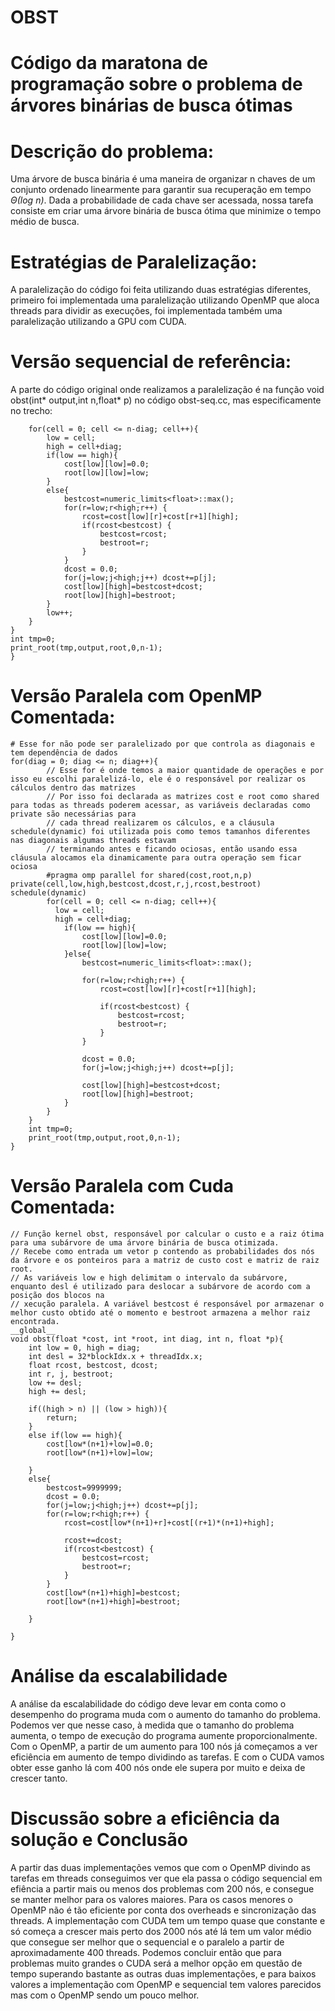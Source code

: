 # OBST
# Código da maratona de programação sobre o problema de árvores binárias de busca ótimas
# Descrição do problema:
  Uma árvore de busca binária é uma maneira de organizar n chaves de um conjunto ordenado linearmente para garantir sua recuperação em tempo *Θ(log n)*. Dada a probabilidade de cada chave ser acessada, nossa tarefa consiste em criar uma árvore binária de busca ótima que minimize o tempo médio de busca.
# Estratégias de Paralelização:
  A paralelização do código foi feita utilizando duas estratégias diferentes, primeiro foi implementada uma paralelização utilizando OpenMP que aloca threads para dividir as execuções, foi implementada também uma paralelização utilizando a GPU com CUDA.
# Versão sequencial de referência:
  A parte do código original onde realizamos a paralelização é na função void obst(int* output,int n,float* p) no código obst-seq.cc, mas especificamente no trecho:  
```for(diag = 0; diag <= n; diag++){
    for(cell = 0; cell <= n-diag; cell++){
        low = cell;
        high = cell+diag;
        if(low == high){
            cost[low][low]=0.0;
            root[low][low]=low;
        }
        else{
            bestcost=numeric_limits<float>::max();
            for(r=low;r<high;r++) {
                rcost=cost[low][r]+cost[r+1][high];
                if(rcost<bestcost) {
                    bestcost=rcost;
                    bestroot=r;
                }
            }
            dcost = 0.0;
            for(j=low;j<high;j++) dcost+=p[j];
            cost[low][high]=bestcost+dcost;
            root[low][high]=bestroot;
        }
        low++;
    }      
}
int tmp=0;
print_root(tmp,output,root,0,n-1);
}
```
# Versão Paralela com OpenMP Comentada:

```
# Esse for não pode ser paralelizado por que controla as diagonais e tem dependência de dados
for(diag = 0; diag <= n; diag++){
        // Esse for é onde temos a maior quantidade de operações e por isso eu escolhi paralelizá-lo, ele é o responsável por realizar os cálculos dentro das matrizes 
        // Por isso foi declarada as matrizes cost e root como shared para todas as threads poderem acessar, as variáveis declaradas como private são necessárias para 
        // cada thread realizarem os cálculos, e a cláusula schedule(dynamic) foi utilizada pois como temos tamanhos diferentes nas diagonais algumas threads estavam 
        // terminando antes e ficando ociosas, então usando essa cláusula alocamos ela dinamicamente para outra operação sem ficar ociosa
        #pragma omp parallel for shared(cost,root,n,p) private(cell,low,high,bestcost,dcost,r,j,rcost,bestroot) schedule(dynamic)
        for(cell = 0; cell <= n-diag; cell++){
          low = cell;
          high = cell+diag;
            if(low == high){
                cost[low][low]=0.0;
                root[low][low]=low;
            }else{
                bestcost=numeric_limits<float>::max();

                for(r=low;r<high;r++) {
                    rcost=cost[low][r]+cost[r+1][high];

                    if(rcost<bestcost) {
                        bestcost=rcost;
                        bestroot=r;
                    }
                }

                dcost = 0.0;
                for(j=low;j<high;j++) dcost+=p[j];

                cost[low][high]=bestcost+dcost;
                root[low][high]=bestroot;
            }
        }
    }
    int tmp=0;
    print_root(tmp,output,root,0,n-1);
}
```
# Versão Paralela com Cuda Comentada:
```
// Função kernel obst, responsável por calcular o custo e a raiz ótima para uma subárvore de uma árvore binária de busca otimizada. 
// Recebe como entrada um vetor p contendo as probabilidades dos nós da árvore e os ponteiros para a matriz de custo cost e matriz de raiz root. 
// As variáveis low e high delimitam o intervalo da subárvore, enquanto desl é utilizado para deslocar a subárvore de acordo com a posição dos blocos na 
// xecução paralela. A variável bestcost é responsável por armazenar o melhor custo obtido até o momento e bestroot armazena a melhor raiz encontrada.
__global__
void obst(float *cost, int *root, int diag, int n, float *p){
    int low = 0, high = diag;
    int desl = 32*blockIdx.x + threadIdx.x;
    float rcost, bestcost, dcost;
    int r, j, bestroot;
    low += desl;
    high += desl;

    if((high > n) || (low > high)){ 
        return;
    }
    else if(low == high){
        cost[low*(n+1)+low]=0.0;
        root[low*(n+1)+low]=low;

    }
    else{
        bestcost=9999999;
        dcost = 0.0;
        for(j=low;j<high;j++) dcost+=p[j];
        for(r=low;r<high;r++) {
            rcost=cost[low*(n+1)+r]+cost[(r+1)*(n+1)+high];

            rcost+=dcost;
            if(rcost<bestcost) {
                bestcost=rcost;
                bestroot=r;
            }
        }
        cost[low*(n+1)+high]=bestcost;
        root[low*(n+1)+high]=bestroot;
        
    }

}
```
# Análise da escalabilidade 
  A análise da escalabilidade do código deve levar em conta como o desempenho do programa muda com o aumento do tamanho do problema. Podemos ver que nesse caso, à medida que o tamanho do problema aumenta, o tempo de execução do programa aumente proporcionalmente. Com o OpenMP, a partir de um aumento para 100 nós já começamos a ver eficiência em aumento de tempo dividindo as tarefas. E com o CUDA vamos obter esse ganho lá com 400 nós onde ele supera por muito e deixa de crescer tanto.
  
# Discussão sobre a eficiência da solução e Conclusão
  A partir das duas implementações vemos que com o OpenMP divindo as tarefas em threads conseguimos ver que ela passa o código sequencial em efiência a partir mais ou menos dos problemas com 200 nós, e consegue se manter melhor para os valores maiores. Para os casos menores o OpenMP não é tão eficiente por conta dos overheads e sincronização das threads. A implementação com CUDA tem um tempo quase que constante e só começa a crescer mais perto dos 2000 nós até lá tem um valor médio que consegue ser melhor que o sequencial e o paralelo a partir de aproximadamente 400 threads.
  Podemos concluir então que para problemas muito grandes o CUDA será a melhor opção em questão de tempo superando bastante as outras duas implementações, e para baixos valores a implementação com OpenMP e sequencial tem valores parecidos mas com o OpenMP sendo um pouco melhor.
